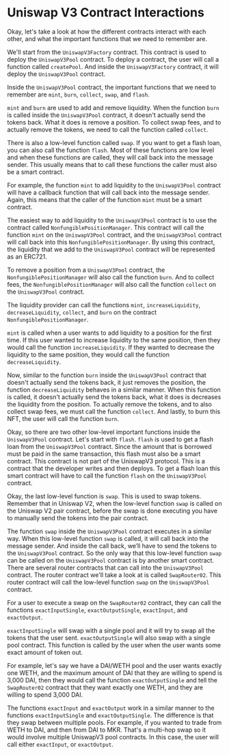 # Uniswap V3 Contract Interactions

Okay, let's take a look at how the different contracts interact with each other, and what the important functions that we need to remember are.

We'll start from the `UniswapV3Factory` contract. This contract is used to deploy the `UniswapV3Pool` contract. To deploy a contract, the user will call a function called `createPool`. And inside the `UniswapV3Factory` contract, it will deploy the `UniswapV3Pool` contract.

Inside the `UniswapV3Pool` contract, the important functions that we need to remember are `mint`, `burn`, `collect`, `swap`, and `flash`.

`mint` and `burn` are used to add and remove liquidity. When the function `burn` is called inside the `UniswapV3Pool` contract, it doesn't actually send the tokens back. What it does is remove a position. To collect swap fees, and to actually remove the tokens, we need to call the function called `collect`.

There is also a low-level function called `swap`. If you want to get a flash loan, you can also call the function `flash`. Most of these functions are low level and when these functions are called, they will call back into the message sender. This usually means that to call these functions the caller must also be a smart contract.

For example, the function `mint` to add liquidity to the `UniswapV3Pool` contract will have a callback function that will call back into the message sender. Again, this means that the caller of the function `mint` must be a smart contract.

The easiest way to add liquidity to the `UniswapV3Pool` contract is to use the contract called `NonfungiblePositionManager`. This contract will call the function `mint` on the `UniswapV3Pool` contract, and the `UniswapV3Pool` contract will call back into this `NonfungiblePositionManager`. By using this contract, the liquidity that we add to the `UniswapV3Pool` contract will be represented as an ERC721.

To remove a position from a `UniswapV3Pool` contract, the `NonfungiblePositionManager` will also call the function `burn`. And to collect fees, the `NonfungiblePositionManager` will also call the function `collect` on the `UniswapV3Pool` contract.

The liquidity provider can call the functions `mint`, `increaseLiquidity`, `decreaseLiquidity`, `collect`, and `burn` on the contract `NonfungiblePositionManager`.

`mint` is called when a user wants to add liquidity to a position for the first time. If this user wanted to increase liquidity to the same position, then they would call the function `increaseLiquidity`. If they wanted to decrease the liquidity to the same position, they would call the function `decreaseLiquidity`.

Now, similar to the function `burn` inside the `UniswapV3Pool` contract that doesn't actually send the tokens back, it just removes the position, the function `decreaseLiquidity` behaves in a similar manner. When this function is called, it doesn't actually send the tokens back, what it does is decreases the liquidity from the position. To actually remove the tokens, and to also collect swap fees, we must call the function `collect`. And lastly, to burn this NFT, the user will call the function `burn`.

Okay, so there are two other low-level important functions inside the `UniswapV3Pool` contract. Let's start with `flash`. `flash` is used to get a flash loan from the `UniswapV3Pool` contract. Since the amount that is borrowed must be paid in the same transaction, this flash must also be a smart contract. This contract is not part of the UniswapV3 protocol. This is a contract that the developer writes and then deploys. To get a flash loan this smart contract will have to call the function `flash` on the `UniswapV3Pool` contract.

Okay, the last low-level function is `swap`. This is used to swap tokens. Remember that in Uniswap V2, when the low-level function `swap` is called on the Uniswap V2 pair contract, before the swap is done executing you have to manually send the tokens into the pair contract.

The function `swap` inside the `UniswapV3Pool` contract executes in a similar way. When this low-level function `swap` is called, it will call back into the message sender. And inside the call back, we’ll have to send the tokens to the `UniswapV3Pool` contract. So the only way that this low-level function `swap` can be called on the `UniswapV3Pool` contract is by another smart contract. There are several router contracts that can call into the `UniswapV3Pool` contract. The router contract we'll take a look at is called `SwapRouter02`. This router contract will call the low-level function `swap` on the `UniswapV3Pool` contract.

For a user to execute a swap on the `SwapRouter02` contract, they can call the functions `exactInputSingle`, `exactOutputSingle`, `exactInput`, and `exactOutput`.

`exactInputSingle` will swap with a single pool and it will try to swap all the tokens that the user sent. `exactOutputSingle` will also swap with a single pool contract. This function is called by the user when the user wants some exact amount of token out.

For example, let's say we have a DAI/WETH pool and the user wants exactly one WETH, and the maximum amount of DAI that they are willing to spend is 3,000 DAI, then they would call the function `exactOutputSingle` and tell the `SwapRouter02` contract that they want exactly one WETH, and they are willing to spend 3,000 DAI.

The functions `exactInput` and `exactOutput` work in a similar manner to the functions `exactInputSingle` and `exactOutputSingle`. The difference is that they swap between multiple pools. For example, if you wanted to trade from WETH to DAI, and then from DAI to MKR. That's a multi-hop swap so it would involve multiple UniswapV3 pool contracts. In this case, the user will call either `exactInput`, or `exactOutput`.
